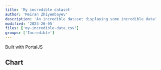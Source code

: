 ```yaml
---
title: 'My incredible dataset'
author: 'Meiran Zhiyenbayev'
description: 'An incredible dataset displaying some incredible data'
modified: '2023-26-05'
files: ['my-incredible-data.csv']
groups: ['Incredible']
---
```


Built with PortalJS

## Chart

<LineChart
    title="US Population By Decade"
    xAxis="Year"
    yAxis="Population (mi)"
    data="my-incredible-data.csv"
/>